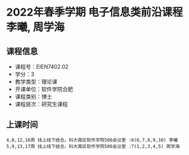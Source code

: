 # 2022年春季学期 电子信息类前沿课程 李曦, 周学海






## 课程信息

- 课程号：EIEN7402.02
- 学分：3
- 教学类型：理论课
- 开课单位：软件学院合肥
- 课程类别：博士
- 课程层次：研究生课程

## 上课时间

```
4,8,12,16周 线上线下结合。科大南区软件学院506会议室 :6(6,7,8,9,10) 李曦
5,9,13,17周 线上线下结合。科大南区软件学院506会议室 :7(1,2,3,4,5) 周学海
```

